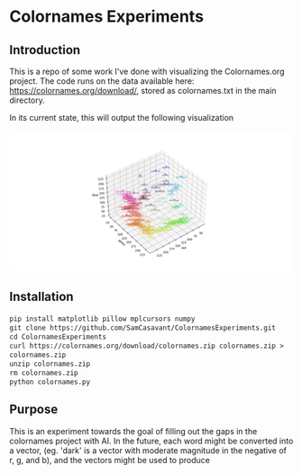 # Colornames Experiments

## Introduction

This is a repo of some work I've done with visualizing the Colornames.org project. The code runs on the data available here: https://colornames.org/download/, stored as colornames.txt in the main directory. 

In its current state, this will output the following visualization

![Color Space](Figure_1.png?raw=true "A 3d map of some color names")
## Installation

```
pip install matplotlib pillow mplcursors numpy
git clone https://github.com/SamCasavant/ColornamesExperiments.git
cd ColornamesExperiments
curl https://colornames.org/download/colornames.zip colornames.zip > colornames.zip
unzip colornames.zip
rm colornames.zip
python colornames.py
```

## Purpose

This is an experiment towards the goal of filling out the gaps in the colornames project with AI. In the future, each word might be converted into a vector, (eg. 'dark' is a vector with moderate magnitude in the negative of r, g, and b), and the vectors might be used to produce 